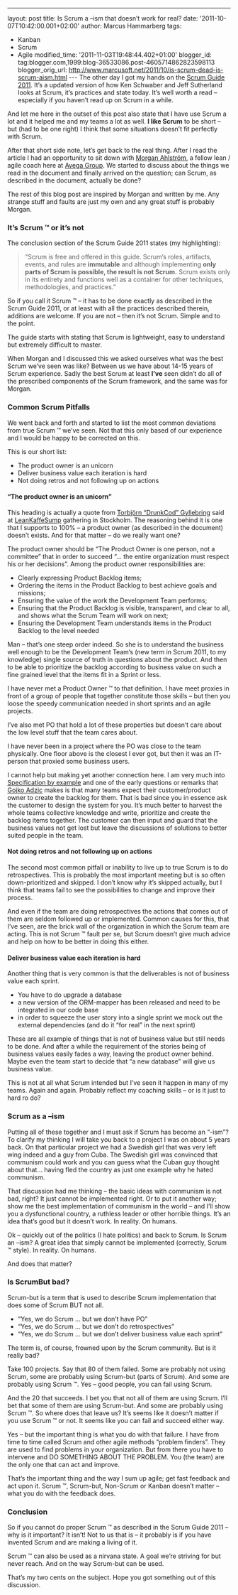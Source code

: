 ---
layout: post
title: Is Scrum a –ism that doesn’t work for real?
date: '2011-10-07T10:42:00.001+02:00'
author: Marcus Hammarberg
tags:
  - Kanban
  - Scrum
   - Agile
modified_time: '2011-11-03T19:48:44.402+01:00'
blogger_id: tag:blogger.com,1999:blog-36533086.post-4605714862823598113
blogger_orig_url: http://www.marcusoft.net/2011/10/is-scrum-dead-is-scrum-aism.html ---
The other day I got my hands on the
<a href="http://www.scrum.org/scrumguides" target="_blank">Scrum Guide
2011</a>. It’s a updated version of how Ken Schwaber and Jeff Sutherland
looks at Scrum, it’s practices and state today. It’s well worth a read –
especially if you haven’t read up on Scrum in a while.

And let me here in the outset of this post also state that I have use
Scrum a lot and it helped me and my teams a lot as well. **I like
Scrum** to be short – but (had to be one right) I think that some
situations doesn’t fit perfectly with Scrum.

After that short side note, let’s get back to the real thing. After I
read the article I had an opportunity to sit down with
<a href="http://twitter.com/#!/morgsterious" target="_blank">Morgan
Ahlström</a>, a fellow lean / agile coach here at
<a href="http://www.avegagroup.se/" target="_blank">Avega Group</a>. We
started to discuss about the things we read in the document and finally
arrived on the question; can Scrum, as described in the document,
actually be done?

The rest of this blog post are inspired by Morgan and written by me. Any
strange stuff and faults are just my own and any great stuff is probably
Morgan.


### It’s Scrum ™ or it’s not

The conclusion section of the Scrum Guide 2011 states (my
highlighting):

> “Scrum is free and offered in this guide. Scrum’s roles, artifacts,
> events, and rules are **immutable** and although implementing **only
> parts of Scrum is possible, the result is not Scrum.** Scrum exists
> only in its entirety and functions well as a container for other
> techniques, methodologies, and practices.”

So if you call it Scrum ™ – it has to be done exactly as described in
the Scrum Guide 2011, or at least with all the practices described
therein, additions are welcome. If you are not – then it’s not Scrum.
Simple and to the point.

The guide starts with stating that Scrum is lightweight, easy to
understand but extremely difficult to master.

When Morgan and I discussed this we asked ourselves what was the best
Scrum we’ve seen was like? Between us we have about 14-15 years of Scrum
experience. Sadly the best Scrum at least **I’ve** seen didn’t do all of
the prescribed components of the Scrum framework, and the same was for
Morgan.

### Common Scrum Pitfalls

We went back and forth and started to list the most common deviations
from true Scrum ™ we’ve seen. Not that this only based of our experience
and I would be happy to be corrected on this.

This is our short list:

-   The product owner is an unicorn
-   Deliver business value each iteration is hard
-   Not doing retros and not following up on actions

#### “The product owner is an unicorn”

This heading is actually a quote from [Torbjörn “DrunkCod”
Gyllebring](http://twitter.com/#!/drunkcod) said at
<a href="http://twitter.com/#!/leankaffesump"
target="_blank">LeanKaffeSump</a> gathering in Stockholm. The reasoning
behind it is one that I supports to 100% – a product owner (as described
in the document) doesn’t exists. And for that matter – do we really want
one?

The product owner should be “The Product Owner is one person, not a
committee” that in order to succeed “… the entire organization must
respect his or her decisions”. Among the product owner responsibilities
are:

-   Clearly expressing Product Backlog items;
-   Ordering the items in the Product Backlog to best achieve goals and
    missions;
-   Ensuring the value of the work the Development Team performs;
-   Ensuring that the Product Backlog is visible, transparent, and clear
    to all, and shows what the Scrum Team will work on next;
-   Ensuring the Development Team understands items in the Product
    Backlog to the level needed

Man – that’s one steep order indeed. So she is to understand the
business well enough to be the Development Team’s (new term in Scrum
2011, to my knowledge) single source of truth in questions about the
product. And then to be able to prioritize the backlog according to
business value on such a fine grained level that the items fit in a
Sprint or less.

I have never met a Product Owner ™ to that definition. I have meet
proxies in front of a group of people that together constitute those
skills – but then you loose the speedy communication needed in short
sprints and an agile projects.

I’ve also met PO that hold a lot of these properties but doesn’t care
about the low level stuff that the team cares about.

I have never been in a project where the PO was close to the team
physically. One floor above is the closest I ever got, but then it was
an IT-person that proxied some business users.

I cannot help but making yet another connection here. I am very much
into <a href="http://www.specificationbyexample.com/"
target="_blank">Specification by example</a> and one of the early
questions or remarks that
<a href="http://gojko.net/" target="_blank">Gojko Adzic</a> makes is
that many teams expect their customer/product owner to create the
backlog for them. That is bad since you in essence ask the customer to
design the system for you. It’s much better to harvest the whole teams
collective knowledge and write, prioritize and create the backlog items
together. The customer can then input and guard that the business values
not get lost but leave the discussions of solutions to better suited
people in the team.

#### Not doing retros and not following up on actions

The second most common pitfall or inability to live up to true Scrum is
to do retrospectives. This is probably the most important meeting but is
so often down-prioritized and skipped. I don’t know why it’s skipped
actually, but I think that teams fail to see the possibilities to change
and improve their process.

And even if the team are doing retrospectives the actions that comes out
of them are seldom followed up or implemented. Common causes for this,
that I’ve seen, are the brick wall of the organization in which the
Scrum team are acting.
This is not Scrum ™ fault per se, but Scrum doesn’t give much advice and
help on how to be better in doing this either.

#### Deliver business value each iteration is hard

Another thing that is very common is that the deliverables is not of
business value each sprint.

-   You have to do upgrade a database
-   a new version of the ORM-mapper has been released and need to be
    integrated in our code base
-   in order to squeeze the user story into a single sprint we mock out
    the external dependencies (and do it “for real” in the next sprint)

These are all example of things that is not of business value but still
needs to be done. And after a while the requirement of the stories being
of business values easily fades a way, leaving the product owner behind.
Maybe even the team start to decide that “a new database” will give us
business value.

This is not at all what Scrum intended but I’ve seen it happen in many
of my teams. Again and again. Probably reflect my coaching skills – or
is it just to hard ro do?

### Scrum as a –ism

Putting all of these together and I must ask if Scrum has become an
“-ism”?
To clarify my thinking I will take you back to a project I was on about
5 years back. On that particular project we had a Swedish girl that was
very left wing indeed and a guy from Cuba. The Swedish girl was
convinced that communism could work and you can guess what the Cuban guy
thought about that… having fled the country as just one example why he
hated communism.

That discussion had me thinking – the basic ideas with communism is not
bad, right? It just cannot be implemented right. Or to put it another
way; show me the best implementation of communism in the world – and
I’ll show you a dysfunctional country, a ruthless leader or other
horrible things. It’s an idea that’s good but it doesn’t work. In
reality. On humans.

Ok – quickly out of the politics (I hate politics) and back to Scrum. Is
Scrum an –ism? A great idea that simply cannot be implemented
(correctly, Scrum ™ style). In reality. On humans.

And does that matter?

### Is ScrumBut bad?

Scrum-but is a term that is used to describe Scrum implementation that
does some of Scrum BUT not all.

-   “Yes, we do Scrum … but we don’t have PO”
-   “Yes, we do Scrum … but we don’t do retrospectives”
-   “Yes, we do Scrum … but we don’t deliver business value each sprint”

The term is, of course, frowned upon by the Scrum community. But is it
really bad?

Take 100 projects. Say that 80 of them failed. Some are probably not
using Scrum, some are probably using Scrum-but (parts of Scrum). And
some are probably using Scrum ™. Yes – good people, you can fail using
Scrum.

And the 20 that succeeds. I bet you that not all of them are using
Scrum. I’ll bet that some of them are using Scrum-but. And some are
probably using Scrum ™. So where does that leave us? It’s seems like it
doesn’t matter if you use Scrum ™ or not. It seems like you can fail and
succeed either way.

Yes – but the important thing is what you do with that failure. I have
from time to time called Scrum and other agile methods “problem
finders”. They are used to find problems in your organization. But from
there you have to intervene and DO SOMETHING ABOUT THE PROBLEM. You (the
team) are the only one that can act and improve.  

That’s the important thing and the way I sum up agile; get fast feedback
and act upon it. Scrum ™, Scrum-but, Non-Scrum or Kanban doesn’t matter
– what you do with the feedback does.

### Conclusion

So if you cannot do proper Scrum ™ as described in the Scrum Guide 2011
– why is it important? It isn’t! Not to us that is – it probably is if
you have invented Scrum and are making a living of it.

Scrum ™ can also be used as a nirvana state. A goal we’re striving for
but never reach. And on the way Scrum-but can be used.

That’s my two cents on the subject. Hope you got something out of this
discussion.

